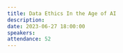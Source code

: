 ```yaml
---
title: Data Ethics In the Age of AI
description: 
date: 2023-06-27 18:00:00
speakers:
attendance: 52
---
```

